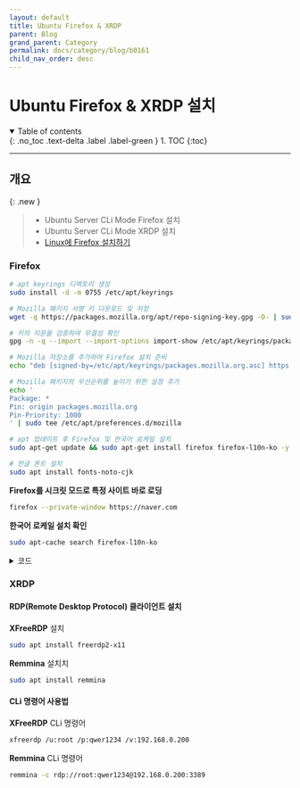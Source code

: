 ```yaml
---
layout: default
title: Ubuntu Firefox & XRDP
parent: Blog
grand_parent: Category
permalink: docs/category/blog/b0161
child_nav_order: desc
---
```


# Ubuntu Firefox & XRDP 설치

<details open markdown="block">
  <summary>
    Table of contents
  </summary>
  {: .no_toc .text-delta .label .label-green }
1. TOC
{:toc}
</details>

---

## 개요

{: .new }
> - Ubuntu Server CLi Mode Firefox 설치
> - Ubuntu Server CLi Mode XRDP 설치
> - [Linux에 Firefox 설치하기](https://support.mozilla.org/ko/kb/install-firefox-linux)

### Firefox

```bash
# apt keyrings 디렉토리 생성
sudo install -d -m 0755 /etc/apt/keyrings

# Mozilla 패키지 서명 키 다운로드 및 저장
wget -q https://packages.mozilla.org/apt/repo-signing-key.gpg -O- | sudo tee /etc/apt/keyrings/packages.mozilla.org.asc > /dev/null

# 키의 지문을 검증하여 무결성 확인
gpg -n -q --import --import-options import-show /etc/apt/keyrings/packages.mozilla.org.asc | awk '/pub/{getline; gsub(/^ +| +$/,""); if($0 == "35BAA0B33E9EB396F59CA838C0BA5CE6DC6315A3") print "\nThe key fingerprint matches ("$0").\n"; else print "\nVerification failed: the fingerprint ("$0") does not match the expected one.\n"}'

# Mozilla 저장소를 추가하여 Firefox 설치 준비
echo "deb [signed-by=/etc/apt/keyrings/packages.mozilla.org.asc] https://packages.mozilla.org/apt mozilla main" | sudo tee -a /etc/apt/sources.list.d/mozilla.list > /dev/null

# Mozilla 패키지의 우선순위를 높이기 위한 설정 추가
echo '
Package: *
Pin: origin packages.mozilla.org
Pin-Priority: 1000
' | sudo tee /etc/apt/preferences.d/mozilla

# apt 업데이트 후 Firefox 및 한국어 로케일 설치
sudo apt-get update && sudo apt-get install firefox firefox-l10n-ko -y

# 한글 폰트 설치
sudo apt install fonts-noto-cjk
```

**Firefox를 시크릿 모드로 특정 사이트 바로 로딩**

```bash
firefox --private-window https://naver.com
```

**한국어 로케일 설치 확인**

```bash
sudo apt-cache search firefox-l10n-ko
```

<details markdown="block">
  <summary>
    코드
  </summary>
  {: .text-delta .label .label-green }
  
![image](https://github.com/user-attachments/assets/81ed4f91-75ba-4a5f-b64b-3bacfed0409c)

</details>

### XRDP

#### RDP(Remote Desktop Protocol) 클라이언트 설치

**XFreeRDP** 설치

```bash
sudo apt install freerdp2-x11
```

**Remmina** 설치치

```bash
sudo apt install remmina
```

#### CLi 명령어 사용법

**XFreeRDP** CLi 명령어

```bash
xfreerdp /u:root /p:qwer1234 /v:192.168.0.200
```

**Remmina** CLi 명령어

```bash
remmina -c rdp://root:qwer1234@192.168.0.200:3389
```
